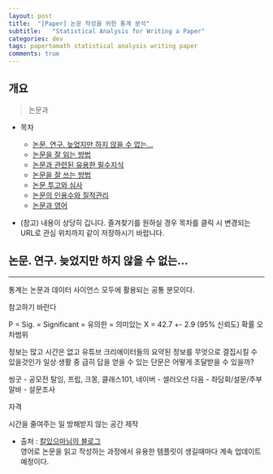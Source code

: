 ```yaml
---
layout: post
title:  "[Paper] 논문 작성을 위한 통계 분석"
subtitle:   "Statistical Analysis for Writing a Paper"
categories: dev
tags: papertomath statistical analysis writing paper
comments: true
---
```


## 개요
>  논문과 

- 목차
	- [논문. 연구. 늦었지만 하지 않을 수 없는...](#논문-연구-늦었지만-하지-않을-수-없는) 
	- [논문을 잘 읽는 방법](#논문을-잘-읽는-방법) 
	- [논문과 관련된 유용한 필수지식](#논문과-관련된-유용한-필수지식) 
	- [논문을 잘 쓰는 방법](#논문을-잘-쓰는-방법) 
	- [논문 투고와 심사](#논문-투고와-심사) 
	- [논문의 인용수와 질적관리](#논문의-인용수와-질적관리)
	- [논문과 영어](#논문과-영어)

- (참고) 내용이 상당히 깁니다. 즐겨찾기를 원하실 경우 목차를 클릭 시 변경되는 URL로 관심 위치까지 같이 저장하시기 바랍니다.  

## 논문. 연구. 늦었지만 하지 않을 수 없는...
---
통계는 논문과 데이터 사이언스 모두에 활용되는 공통 분모이다. 

[](https://theorydb.github.io/dev/2019/08/27/dev-papertomath-paper-io/)참고하기 바란다

P = Sig. = Significant = 유의한 = 의미있는
X = 42.7 +- 2.9 (95% 신뢰도)
    확률    오차범위

정보는 많고 시간은 없고 
유튜브 크리에이터들의 요약된 정보를 무엇으로 결집시킬 수 있을것인가
일상 생활 중 급히 답을 얻을 수 있는 단문은 어떻게 조달받을 수 있을까?

씽굿 - 공모전
탈잉, 프립, 크몽, 클래스101, 
네이버 - 셀러오션
다음 - 좌담회/설문/주부알바 - 설문조사

자격
 
시간을 줄여주는 일
방해받지 않는 공간 제작
 









* 출처 : [칼있으마님의 블로그](https://blog.naver.com/choi_s_h)  
영어로 논문을 읽고 작성하는 과정에서 유용한 템플릿이 생길때마다 계속 업데이트 예정이다.

